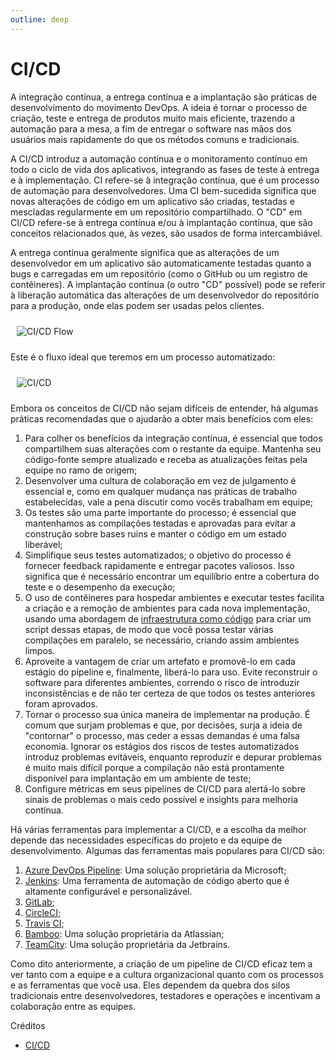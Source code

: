 ```yaml
---
outline: deep
---
```


# CI/CD

A integração contínua, a entrega contínua e a implantação são práticas de desenvolvimento do movimento DevOps. A ideia é tornar o processo de criação, teste e entrega de produtos muito mais eficiente, trazendo a automação para a mesa, a fim de entregar o software nas mãos dos usuários mais rapidamente do que os métodos comuns e tradicionais.

A CI/CD introduz a automação contínua e o monitoramento contínuo em todo o ciclo de vida dos aplicativos, integrando as fases de teste à entrega e à implementação. CI refere-se à integração contínua, que é um processo de automação para desenvolvedores. Uma CI bem-sucedida significa que novas alterações de código em um aplicativo são criadas, testadas e mescladas regularmente em um repositório compartilhado. O "CD" em CI/CD refere-se à entrega contínua e/ou à implantação contínua, que são conceitos relacionados que, às vezes, são usados de forma intercambiável.

A entrega contínua geralmente significa que as alterações de um desenvolvedor em um aplicativo são automaticamente testadas quanto a bugs e carregadas em um repositório (como o GitHub ou um registro de contêineres). A implantação contínua (o outro "CD" possível) pode se referir à liberação automática das alterações de um desenvolvedor do repositório para a produção, onde elas podem ser usadas pelos clientes.

<img src="/img/docs/ci-cd-flow-desktop.png" alt="CI/CD Flow" style="background: white;padding: 10px;"/>

Este é o fluxo ideal que teremos em um processo automatizado:

<img src="/img/docs/CI-CD.png" alt="CI/CD" style="background: white;padding: 10px;"/>

Embora os conceitos de CI/CD não sejam difíceis de entender, há algumas práticas recomendadas que o ajudarão a obter mais benefícios com eles:

1. Para colher os benefícios da integração contínua, é essencial que todos compartilhem suas alterações com o restante da equipe. Mantenha seu código-fonte sempre atualizado e receba as atualizações feitas pela equipe no ramo de origem;
2. Desenvolver uma cultura de colaboração em vez de julgamento é essencial e, como em qualquer mudança nas práticas de trabalho estabelecidas, vale a pena discutir como vocês trabalham em equipe;
3. Os testes são uma parte importante do processo; é essencial que mantenhamos as compilações testadas e aprovadas para evitar a construção sobre bases ruins e manter o código em um estado liberável;
4. Simplifique seus testes automatizados; o objetivo do processo é fornecer feedback rapidamente e entregar pacotes valiosos. Isso significa que é necessário encontrar um equilíbrio entre a cobertura do teste e o desempenho da execução;
5. O uso de contêineres para hospedar ambientes e executar testes facilita a criação e a remoção de ambientes para cada nova implementação, usando uma abordagem de [infraestrutura como código](https://www.redhat.com/en/topics/automation/what-is-infrastructure-as-code-iac) para criar um script dessas etapas, de modo que você possa testar várias compilações em paralelo, se necessário, criando assim ambientes limpos.
6. Aproveite a vantagem de criar um artefato e promovê-lo em cada estágio do pipeline e, finalmente, liberá-lo para uso. Evite reconstruir o software para diferentes ambientes, correndo o risco de introduzir inconsistências e de não ter certeza de que todos os testes anteriores foram aprovados.
7. Tornar o processo sua única maneira de implementar na produção. É comum que surjam problemas e que, por decisões, surja a ideia de "contornar" o processo, mas ceder a essas demandas é uma falsa economia. Ignorar os estágios dos riscos de testes automatizados introduz problemas evitáveis, enquanto reproduzir e depurar problemas é muito mais difícil porque a compilação não está prontamente disponível para implantação em um ambiente de teste;
8. Configure métricas em seus pipelines de CI/CD para alertá-lo sobre sinais de problemas o mais cedo possível e insights para melhoria contínua.

Há várias ferramentas para implementar a CI/CD, e a escolha da melhor depende das necessidades específicas do projeto e da equipe de desenvolvimento. Algumas das ferramentas mais populares para CI/CD são:

1. [Azure DevOps Pipeline](https://azure.microsoft.com/pt-br/products/devops/pipelines): Uma solução proprietária da Microsoft;
2. [Jenkins](https://www.jenkins.io): Uma ferramenta de automação de código aberto que é altamente configurável e personalizável.
3. [GitLab](https://about.gitlab.com);
4. [CircleCI](https://circleci.com);
5. [Travis CI](https://www.travis-ci.com);
6. [Bamboo](https://www.atlassian.com/br/software/bamboo): Uma solução proprietária da Atlassian;
7. [TeamCity](https://www.jetbrains.com/teamcity/): Uma solução proprietária da Jetbrains.

Como dito anteriormente, a criação de um pipeline de CI/CD eficaz tem a ver tanto com a equipe e a cultura organizacional quanto com os processos e as ferramentas que você usa. Eles dependem da quebra dos silos tradicionais entre desenvolvedores, testadores e operações e incentivam a colaboração entre as equipes.

Créditos

- [CI/CD](https://www.redhat.com/en/topics/devops/what-is-ci-cd)
